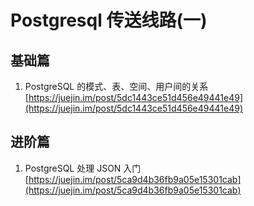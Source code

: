 # Postgresql 传送线路(一)

## 基础篇

1. PostgreSQL 的模式、表、空间、用户间的关系
   [https://juejin.im/post/5dc1443ce51d456e49441e49](https://juejin.im/post/5dc1443ce51d456e49441e49)

## 进阶篇

1. PostgreSQL 处理 JSON 入门
   [https://juejin.im/post/5ca9d4b36fb9a05e15301cab](https://juejin.im/post/5ca9d4b36fb9a05e15301cab)
